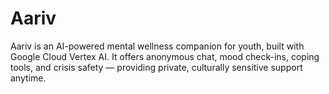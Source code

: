 # Aariv
Aariv is an AI-powered mental wellness companion for youth, built with Google Cloud Vertex AI. It offers anonymous chat, mood check-ins, coping tools, and crisis safety — providing private, culturally sensitive support anytime.
